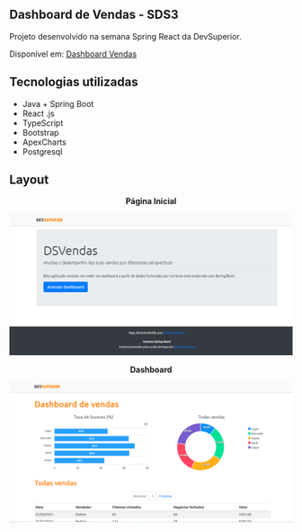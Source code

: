 
## Dashboard de Vendas - SDS3
<p>Projeto desenvolvido na semana Spring React da DevSuperior.</p>
<p>Disponível em: <a href="https://daiane-dashvendas.netlify.app/">Dashboard Vendas</a></p>

## Tecnologias utilizadas

- Java + Spring Boot
- React .js
- TypeScript
- Bootstrap
- ApexCharts
- Postgresql

## Layout
<p align="center"><b>Página Inicial</b></p>
 
![Dash 1](https://github.com/DaianeM/assets/blob/main/dash1.png)

<p align="center"><b>Dashboard</b></p>

![Dash 2](https://github.com/DaianeM/assets/blob/main/dash2.png)
